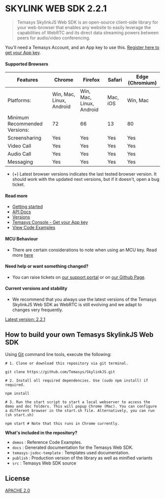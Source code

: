 # SKYLINK WEB SDK 2.2.1
> Temasys SkylinkJS Web SDK is an open-source client-side library for your web-browser that enables any website to easily leverage the capabilities of WebRTC and its direct data streaming powers between peers for audio/video conferencing.

You'll need a Temasys Account, and an App key to use this. [Register here to get your App key](https://console.temasys.io).

#### Supported Browsers
| Features                      | Chrome                   | Firefox                  | Safari                   | Edge (Chromium) | 
|-------------------------------|--------------------------|--------------------------|--------------------------|-----------------|
| Platforms:                    | Win, Mac, Linux, Android | Win, Mac, Linux, Android | Mac, iOS                 | Win, Mac        |
| Minimum Recommended Versions: | 72                       | 66                       | 13                       | 80              |
| Screensharing                 | Yes                      | Yes                      | Yes                      | Yes             |
| Video Call                    | Yes                      | Yes                      | Yes                      | Yes             |
| Audio Call                    | Yes                      | Yes                      | Yes                      | Yes             |
| Messaging                     | Yes                      | Yes                      | Yes                      | Yes             |

- (+) Latest browser versions indicates the last tested browser version. It should work with the updated next versions, but if it doesn't, open a bug ticket.


#### Read more
- [Getting started](https://temasys.io/getting-started-with-webrtc-and-skylinkjs/)
- [API Docs](http://cdn.temasys.io/skylink/skylinkjs/latest/docs/index.html)
- [Versions](http://github.com/Temasys/SkylinkJS/releases)
- [Temasys Console  - Get your App key](https://console.temasys.io)
- [View Code Examples](https://github.com/Temasys/SkylinkJS/tree/2.x.x/master/demos/collection/README.md)


#### MCU Behaviour
- There are certain considerations to note when using an MCU key. Read more [here](https://github.com/Temasys/SkylinkJS/tree/2.x.x/master/MCU_BEHAVIOUR.md)


#### Need help or want something changed?
- You can raise tickets on [our support portal](http://support.temasys.io) or on [our Github Page](https://console.temasys.io/support).


#### Current versions and stability
- We recommend that you always use the latest versions of the Temasys SkylinkJS Web SDK as WebRTC is still evolving and we adapt to changes very frequently.

[Latest version: 2.2.1](https://github.com/Temasys/SkylinkJS/releases/tag/2.2.1)


## How to build your own Temasys SkylinkJS Web SDK
Using [Git](http://git-scm.com/download) command line tools, execute the following:
```
# 1. Clone or download this repository via git terminal.

git clone https://github.com/Temasys/SkylinkJS.git

# 2. Install all required dependencies. Use (sudo npm install) if required.

npm install

# 3. Run the start script to start a local webserver to access the demo and doc folders. This will popup Chrome (Mac). You can configure a different browser in the start.sh file. Alternatively, you can run (sh start.sh)

npm start # Note that this runs in Chrome currently.
```

__What's included in the repository?__

- `demos` : Reference Code Examples.
- `docs` : Generated documentation for the Temasys Web SDK.
- `temasys-jsdoc-template` : Templates used documentation.
- `publish` : Production version of the library as well as minified variants
- `src` : Temasys Web SDK source


## License
[APACHE 2.0](http://www.apache.org/licenses/LICENSE-2.0.html)
